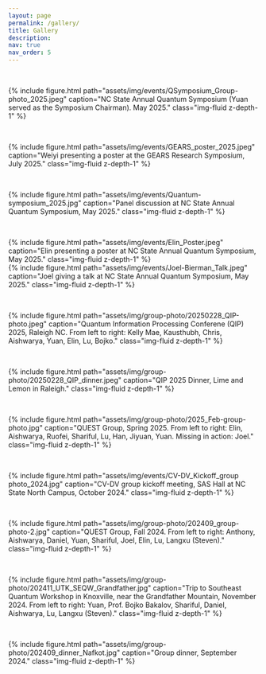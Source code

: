 ```yaml
---
layout: page
permalink: /gallery/
title: Gallery
description: 
nav: true
nav_order: 5
---
```


<p>&nbsp;</p>
<div class="row justify-content-sm-left">
    <div class="col-sm-9 mt-4 mt-md-0">
        {% include figure.html path="assets/img/events/QSymposium_Group-photo_2025.jpeg" caption="NC State Annual Quantum Symposium (Yuan served as the Symposium Chairman). May 2025." class="img-fluid z-depth-1" %}
    </div>
</div>

<p>&nbsp;</p>


<div class="row justify-content-sm-left">
    <div class="col-sm-9 mt-4 mt-md-0">
        {% include figure.html path="assets/img/events/GEARS_poster_2025.jpeg" caption="Weiyi presenting a poster at the GEARS Research Symposium, July 2025." class="img-fluid z-depth-1" %}
    </div>
</div>

<p>&nbsp;</p>


<div class="row justify-content-sm-left">
    <div class="col-sm-9 mt-4 mt-md-0">
        {% include figure.html path="assets/img/events/Quantum-symposium_2025.jpg" caption="Panel discussion at NC State Annual Quantum Symposium, May 2025." class="img-fluid z-depth-1" %}
    </div>
</div>

<p>&nbsp;</p>

<div class="row justify-content-sm-left">
    <div class="col-sm-9 mt-4 mt-md-0">
        {% include figure.html path="assets/img/events/Elin_Poster.jpeg" caption="Elin presenting a poster at NC State Annual Quantum Symposium, May 2025." class="img-fluid z-depth-1" %}
    </div>
</div>
<div class="row justify-content-sm-left">
    <div class="col-sm-9 mt-4 mt-md-0">
        {% include figure.html path="assets/img/events/Joel-Bierman_Talk.jpeg" caption="Joel giving a talk at NC State Annual Quantum Symposium, May 2025." class="img-fluid z-depth-1" %}
    </div>
</div>

<p>&nbsp;</p>

<div class="row justify-content-sm-left">
    <div class="col-sm-9 mt-4 mt-md-0">
        {% include figure.html path="assets/img/group-photo/20250228_QIP-photo.jpeg" caption="Quantum Information Processing Conferene (QIP) 2025, Raleigh NC. From left to right: Kelly Mae, Kausthubh, Chris, Aishwarya, Yuan, Elin, Lu, Bojko." class="img-fluid z-depth-1" %}
    </div>
</div>

<p>&nbsp;</p>

<div class="row justify-content-sm-left">
    <div class="col-sm-9 mt-4 mt-md-0">
        {% include figure.html path="assets/img/group-photo/20250228_QIP_dinner.jpeg" caption="QIP 2025 Dinner, Lime and Lemon in Raleigh." class="img-fluid z-depth-1" %}
    </div>
</div>

<p>&nbsp;</p>

<div class="row justify-content-sm-left">
    <div class="col-sm-9 mt-4 mt-md-0">
        {% include figure.html path="assets/img/group-photo/2025_Feb-group-photo.jpg" caption="QUEST Group, Spring 2025. From left to right: Elin, Aishwarya, Ruofei, Shariful, Lu, Han, Jiyuan, Yuan. Missing in action: Joel." class="img-fluid z-depth-1" %}
    </div>
</div>

<p>&nbsp;</p>

<div class="row justify-content-sm-left">
    <div class="col-sm-9 mt-4 mt-md-0">
        {% include figure.html path="assets/img/events/CV-DV_Kickoff_group photo_2024.jpg" caption="CV-DV group kickoff meeting, SAS Hall at NC State North Campus, October 2024." class="img-fluid z-depth-1" %}
    </div>
</div>


<p>&nbsp;</p>

<div class="row justify-content-sm-left">
    <div class="col-sm-9 mt-4 mt-md-0">
        {% include figure.html path="assets/img/group-photo/202409_group-photo-2.jpg" caption="QUEST Group, Fall 2024. From left to right: Anthony, Aishwarya, Daniel, Yuan, Shariful, Joel, Elin, Lu, Langxu (Steven)." class="img-fluid z-depth-1" %}
    </div>
</div>

<p>&nbsp;</p>


<div class="row justify-content-sm-left">
    <div class="col-sm-9 mt-4 mt-md-0">
        {% include figure.html path="assets/img/group-photo/202411_UTK_SEQW_Grandfather.jpg" caption="Trip to Southeast Quantum Workshop in Knoxville, near the Grandfather Mountain, November 2024. From left to right: Yuan, Prof. Bojko Bakalov, Shariful, Daniel, Aishwarya, Lu, Langxu (Steven)." class="img-fluid z-depth-1" %}
    </div>
</div>


<p>&nbsp;</p>

<div class="row justify-content-sm-left">
    <div class="col-sm-9 mt-4 mt-md-0">
        {% include figure.html path="assets/img/group-photo/202409_dinner_Nafkot.jpg" caption="Group dinner, September 2024." class="img-fluid z-depth-1" %}
    </div>
</div>


